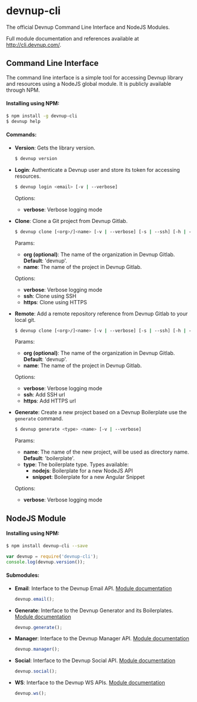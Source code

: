 devnup-cli
==========

The official Devnup Command Line Interface and NodeJS Modules.

Full module documentation and references available at http://cli.devnup.com/.


## Command Line Interface

The command line interface is a simple tool for accessing Devnup library and resources using a NodeJS global module. It is publicly available through NPM.


#### Installing using NPM:


  ```sh
  $ npm install -g devnup-cli
  $ devnup help
  ```

#### Commands:


- **Version**: Gets the library version.

  ```sh
  $ devnup version
  ```


- **Login**: Authenticate a Devnup user and store its token for accessing resources.

  ```sh
  $ devnup login <email> [-v | --verbose]
  ```

  Options:
    - **verbose**: Verbose logging mode


- **Clone**: Clone a Git project from Devnup Gitlab.

  ```sh
  $ devnup clone [<org>/]<name> [-v | --verbose] [-s | --ssh] [-h | --https]
  ```

  Params:
  - **org (optional)**: The name of the organization in Devnup Gitlab. **Default**: 'devnup'.
  - **name**: The name of the project in Devnup Gitlab.

  Options:
  - **verbose**: Verbose logging mode
  - **ssh**: Clone using SSH
  - **https**: Clone using HTTPS


- **Remote**: Add a remote repository reference from Devnup Gitlab to your local git.

  ```sh
  $ devnup clone [<org>/]<name> [-v | --verbose] [-s | --ssh] [-h | --https]
  ```

  Params:
  - **org (optional)**: The name of the organization in Devnup Gitlab. **Default**: 'devnup'.
  - **name**: The name of the project in Devnup Gitlab.

  Options:
  - **verbose**: Verbose logging mode
  - **ssh**: Add SSH url
  - **https**: Add HTTPS url


- **Generate**: Create a new project based on a Devnup Boilerplate use the ```generate``` command.

  ```sh
  $ devnup generate <type> <name> [-v | --verbose]
  ```

  Params:
  - **name**: The name of the new project, will be used as directory name. **Default**: 'boilerplate'.
  - **type**: The boilerplate type. Types available:
    - **nodejs**: Boilerplate for a new NodeJS API
    - **snippet**: Boilerplate for a new Angular Snippet

  Options:
  - **verbose**: Verbose logging mode


## NodeJS Module


#### Installing using NPM:


  ```sh
  $ npm install devnup-cli --save
  ```

  ```javascript
  var devnup = require('devnup-cli');
  console.log(devnup.version());
  ```


#### Submodules:


- **Email**: Interface to the Devnup Email API. [Module documentation](http://cli.devnup.com/com.devnup.cli.lib.emailModule.html)

  ```javascript
  devnup.email();
  ```


- **Generate**: Interface to the Devnup Generator and its Boilerplates. [Module documentation](http://cli.devnup.com/com.devnup.cli.lib.generateModule.html)

  ```javascript
  devnup.generate();
  ```


- **Manager**: Interface to the Devnup Manager API. [Module documentation](http://cli.devnup.com/com.devnup.cli.lib.managerModule.html)

  ```javascript
  devnup.manager();
  ```


- **Social**: Interface to the Devnup Social API. [Module documentation](http://cli.devnup.com/com.devnup.cli.lib.socialModule.html)

  ```javascript
  devnup.social();
  ```


- **WS**: Interface to the Devnup WS APIs. [Module documentation](http://cli.devnup.com/com.devnup.cli.lib.wsModule.html)

  ```javascript
  devnup.ws();
  ```

